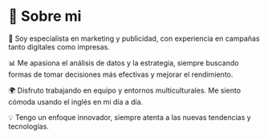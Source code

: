 # 💫 Sobre mi
 🌟 Soy especialista en marketing y publicidad, con experiencia en campañas tanto digitales como impresas.
 
 📊 Me apasiona el análisis de datos y la estrategia, siempre buscando formas de tomar decisiones más efectivas y mejorar el rendimiento.

 🌍 Disfruto trabajando en equipo y entornos multiculturales. Me siento cómoda usando el inglés en mi día a día.
 
 💡 Tengo un enfoque innovador, siempre atenta a las nuevas tendencias y tecnologías.

<!--
**Ines-Benito-Diaz/Ines-Benito-Diaz** is a ✨ _special_ ✨ repository because its `README.md` (this file) appears on your GitHub profile.

Here are some ideas to get you started:

- 🔭 I’m currently working on ...
- 🌱 I’m currently learning ...
- 👯 I’m looking to collaborate on ...
- 🤔 I’m looking for help with ...
- 💬 Ask me about ...
- 📫 How to reach me: ...
- 😄 Pronouns: ...
- ⚡ Fun fact: ...
-->
